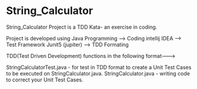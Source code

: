 # String_Calculator

String_Calculator Project is a TDD Kata- an exercise in coding.

Project is developed using Java Programming --> Coding intellij IDEA --> Test Framework Junit5 (jupiter) --> TDD Formating

TDD(Test Driven Development) functions in the following format--->

StringCalculatorTest.java - for test in TDD format to create a Unit Test Cases to be executed on StringCalculator.java.
StringCalculator.java - writing code to correct your Unit Test Cases.
